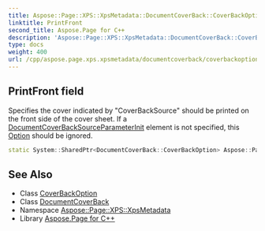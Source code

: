 ```yaml
---
title: Aspose::Page::XPS::XpsMetadata::DocumentCoverBack::CoverBackOption::PrintFront field
linktitle: PrintFront
second_title: Aspose.Page for C++
description: 'Aspose::Page::XPS::XpsMetadata::DocumentCoverBack::CoverBackOption::PrintFront field. Specifies the cover indicated by "CoverBackSource" should be printed on the front side of the cover sheet. If a DocumentCoverBackSourceParameterInit element is not specified, this Option should be ignored in C++.'
type: docs
weight: 400
url: /cpp/aspose.page.xps.xpsmetadata/documentcoverback/coverbackoption/printfront/
---
```

## PrintFront field


Specifies the cover indicated by "CoverBackSource" should be printed on the front side of the cover sheet. If a [DocumentCoverBackSource](../../../documentcoverbacksource/)[ParameterInit](../../../parameterinit/) element is not specified, this [Option](../../../option/) should be ignored.

```cpp
static System::SharedPtr<DocumentCoverBack::CoverBackOption> Aspose::Page::XPS::XpsMetadata::DocumentCoverBack::CoverBackOption::PrintFront
```

## See Also

* Class [CoverBackOption](../)
* Class [DocumentCoverBack](../../)
* Namespace [Aspose::Page::XPS::XpsMetadata](../../../)
* Library [Aspose.Page for C++](../../../../)
